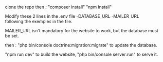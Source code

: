 clone the repo then : 
"composer install"
"npm install"

Modify these 2 lines in the .env file
-DATABASE_URL
-MAILER_URL
following the exemples in the file.

MAILER_URL isn't mandatory for the website to work, but the database must be set.

then : "php bin/console doctrine:migration:migrate" to update the database.

"npm run dev" to build the website, "php bin/console server:run" to serve it.